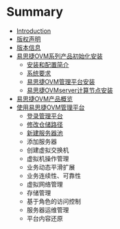 # Summary

* [Introduction](README.md)
* [版权声明](banquan.md)
* [版本信息](banben.md)
* [易思捷OVM系列产品初始化安装](peizhi.md)
  * [安装和配置简介](peizhi/an-zhuang-he-pei-zhi-jian-jie.md)
  * [系统要求](peizhi/xi-tong-yao-qiu.md)
  * [易思捷OVM管理平台安装](peizhi/yi-si-jie-ovm-guan-li-ping-tai-an-zhuang.md)
  * [易思捷OVMserver计算节点安装](peizhi/yi-si-jie-ovmserver-ji-suan-jie-dian-an-zhuang.md)
* [易思捷OVM产品概览](yi-si-jie-ovm-chan-pin-gai-lan.md)
* [使用易思捷OVM管理平台](shi-yong-yi-si-jie-ovm-guan-li-ping-tai.md)
  * [登录管理平台](shi-yong-yi-si-jie-ovm-guan-li-ping-tai/deng-lu-guan-li-ping-tai.md)
  * [修改仓储路径](shi-yong-yi-si-jie-ovm-guan-li-ping-tai/xiu-gai-cang-chu-lu-jing.md)
  * [新建服务器池](shi-yong-yi-si-jie-ovm-guan-li-ping-tai/xin-jian-fu-wu-qi-chi.md)
  * 添加服务器
  * 创建虚拟交换机
  * 虚拟机操作管理
  * 业务动态平滑扩展
  * 业务连续性、可靠性
  * 虚拟网络管理
  * 存储管理
  * 基于角色的访问控制
  * 服务器运维管理
  * 平台内容还原

